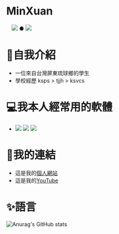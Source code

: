 
<!--
**hehe6272/hehe6272** is a ✨ _special_ ✨ repository because its `README.md` (this file) appears on your GitHub profile.

Here are some ideas to get you started:

- 🔭 I’m currently working on ...
- 🌱 I’m currently learning ...
- 👯 I’m looking to collaborate on ...
- 🤔 I’m looking for help with ...
- 💬 Ask me about ...
- 📫 How to reach me: ...
- 😄 Pronouns: ...
- ⚡ Fun fact: ...
-->
# MinXuan
　<img src="https://img.shields.io/badge/YouTUbe-%E7%8E%9F%E7%8F%84MinXuan-7289DA.svg?logo=YouTUbe&style=social">
    ●
    <img src="https://img.shields.io/badge/Discord-.minxuan20061009-7289DA.svg?logo=discord&style=social">
# 👤自我介紹
* 一位來自台灣屏東琉球鄉的學生
* 學校經歷 ksps > tjjh > ksvcs
# 💻我本人經常用的軟體
- <img src="https://img.shields.io/badge/Adobe-photoshop-00C8FF.svg?logo=adobe-photoshop&style=plastic">
    <img src="https://img.shields.io/badge/Adobe%20-illustrator-FF7C00.svg?logo=adobe-illustrator&style=plastic">
    <img src="https://img.shields.io/badge/Adobe-lightroom%20classic-ADD5EC.svg?logo=adobe-lightroom-classic&style=plastic">
# 🔗我的連結
- 這是我的[個人網站](https://www.minxuan.shop)
- 這是我的[YouTube](https://youtube.com/@MinXuan_tw?si=guNYBxlWnlIersH7)
# ✨語言
![Anurag's GitHub stats](https://github-readme-stats.vercel.app/api?username=hehe6272&show_icons=true&theme=radical)
